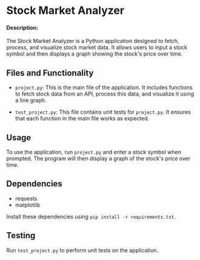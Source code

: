 # Stock Market Analyzer

#### Description:
The Stock Market Analyzer is a Python application designed to fetch, process, and visualize stock market data. It allows users to input a stock symbol and then displays a graph showing the stock's price over time.

## Files and Functionality

- `project.py`: This is the main file of the application. It includes functions to fetch stock data from an API, process this data, and visualize it using a line graph.

- `test_project.py`: This file contains unit tests for `project.py`. It ensures that each function in the main file works as expected.

## Usage
To use the application, run `project.py` and enter a stock symbol when prompted. The program will then display a graph of the stock's price over time.

## Dependencies
- requests
- matplotlib

Install these dependencies using `pip install -r requirements.txt`.

## Testing
Run `test_project.py` to perform unit tests on the application.
